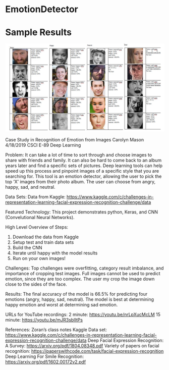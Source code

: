 # EmotionDetector

# Sample Results
![Alt text](https://github.com/cem8301/EmotionDetector/blob/master/splash.png?raw=true "Python HTML Version")


Case Study in Recognition of Emotion from Images
Carolyn Mason
4/18/2019
CSCI E-89 Deep Learning

Problem:
It can take a lot of time to sort through and choose images to share with friends and family. It can also be hard to come back to an album years later and find a specific sets of pictures. Deep learning tools can help speed up this process and pinpoint images of a specific style that you are searching for. This tool is an emotion detector, allowing the user to pick the top ‘X’ images from their photo album. The user can choose from angry, happy, sad, and neutral. 

Data Sets:
Data from Kaggle: https://www.kaggle.com/c/challenges-in-representation-learning-facial-expression-recognition-challenge/data
 
Featured Technology:
This project demonstrates python, Keras, and CNN (Convelutional Neural Networks). 

High Level Overview of Steps:
1) Download the data from Kaggle
2) Setup test and train data sets
3) Build the CNN
4) Iterate until happy with the model results
5) Run on your own images!

Challenges:
Top challenges were overfitting, category result imbalance, and importance of cropping test images. Full images cannot be used to predict emotion, since they are too complex. The user my crop the image down close to the sides of the face. 

Results:
The final accuracy of the model is 66.5% for predicting four emotions (angry, happy, sad, neutral). The model is best at determining happy emotion and worst at determining sad emotion.

URLs for YouTube recordings:
2 minute: https://youtu.be/nrLpXucMcLM 
15 minute: https://youtu.be/mJR3sblItPs 

References: 
Zoran’s class notes
Kaggle Data set: https://www.kaggle.com/c/challenges-in-representation-learning-facial-expression-recognition-challenge/data
Deep Facial Expression Recognition: A Survey: https://arxiv.org/pdf/1804.08348.pdf 
Variety of papers on facial recognition: https://paperswithcode.com/task/facial-expression-recognition 
Deep Learning For Smile Recognition: https://arxiv.org/pdf/1602.00172v2.pdf 




